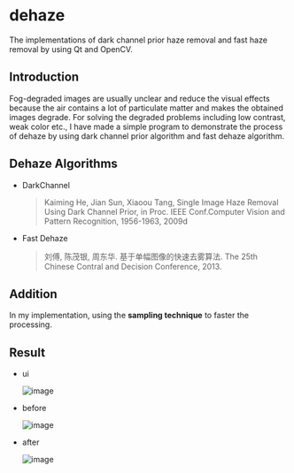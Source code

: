 # dehaze
The implementations of dark channel prior haze removal and fast haze removal by using Qt and OpenCV.


## Introduction
Fog-degraded images are usually unclear and reduce the visual effects because the air contains a lot of particulate matter and makes the obtained images degrade. For solving the degraded problems including low contrast, weak color etc., I have made a simple program to demonstrate the process of dehaze by using dark channel prior algorithm and fast dehaze algorithm.


## Dehaze Algorithms
- DarkChannel
    
    > Kaiming He, Jian Sun, Xiaoou Tang, Single Image Haze Removal Using Dark Channel Prior, in Proc. IEEE Conf.Computer Vision and Pattern Recognition, 1956-1963, 2009d
    
- Fast Dehaze

    >  刘傅, 陈茂银, 周东华. 基于单幅图像的快速去雾算法. The 25th Chinese Contral and Decision Conference, 2013. 


## Addition
In my implementation, using the __sampling technique__ to faster the processing.


## Result
- ui

    ![image](https://github.com/lwvoid/dehaze/tree/master/screenshots/dehaze.jpg)

- before

    ![image](https://github.com/lwvoid/dehaze/tree/master/screenshots/dehaze_before.jpg)

- after

    ![image](https://github.com/lwvoid/dehaze/tree/master/screenshots/dehaze_after.jpg)
